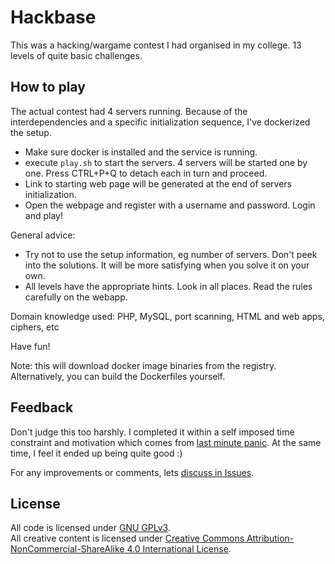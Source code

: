 Hackbase
========
This was a hacking/wargame contest I had organised in my college. 13 levels of quite basic challenges.

How to play
-----------
The actual contest had 4 servers running. Because of the interdependencies and a specific initialization sequence, I've dockerized the setup.

* Make sure docker is installed and the service is running.
* execute `play.sh` to start the servers. 4 servers will be started one by one. Press CTRL+P+Q to detach each in turn and proceed.
* Link to starting web page will be generated at the end of servers initialization.
* Open the webpage and register with a username and password. Login and play!

General advice:
* Try not to use the setup information, eg number of servers. Don't peek into the solutions. It will be more satisfying when you solve it on your own.
* All levels have the appropriate hints. Look in all places. Read the rules carefully on the webapp.

Domain knowledge used: PHP, MySQL, port scanning, HTML and web apps, ciphers, etc

Have fun!

Note: this will download docker image binaries from the registry. Alternatively, you can build the Dockerfiles yourself.

Feedback
--------
Don't judge this too harshly. I completed it within a self imposed time constraint and motivation which comes from [last minute panic](http://www.gocomics.com/calvinandhobbes/2012/05/24). At the same time, I feel it ended up being quite good :)

For any improvements or comments, lets [discuss in Issues](https://github.com/siddharthasahu/hackbase/issues).

License
-------
All code is licensed under [GNU GPLv3](https://www.gnu.org/licenses/gpl-3.0.en.html).  
All creative content is licensed under [Creative Commons Attribution-NonCommercial-ShareAlike 4.0 International License](https://creativecommons.org/licenses/by-nc-sa/4.0/).